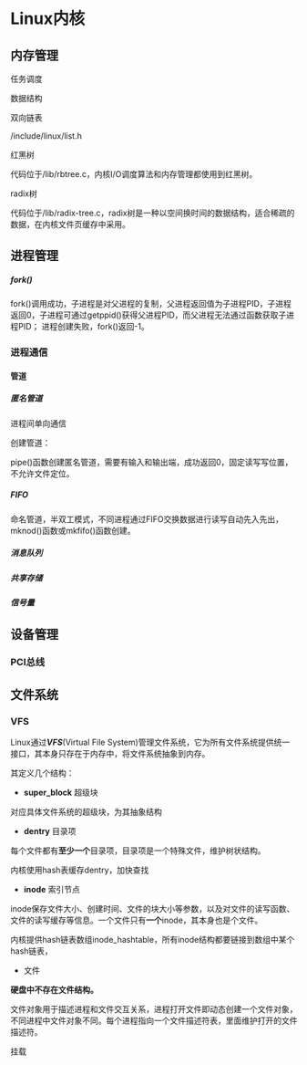 # Linux内核

## 内存管理

任务调度

数据结构

双向链表

/include/linux/list.h

红黑树

代码位于/lib/rbtree.c，内核I/O调度算法和内存管理都使用到红黑树。

radix树

代码位于/lib/radix-tree.c，radix树是一种以空间换时间的数据结构，适合稀疏的数据，在内核文件页缓存中采用。

## 进程管理

##### fork()

fork()调用成功，子进程是对父进程的复制，父进程返回值为子进程PID，子进程返回0，子进程可通过getppid()获得父进程PID，而父进程无法通过函数获取子进程PID；
进程创建失败，fork()返回-1。

### 进程通信

#### 管道

##### 匿名管道

进程间单向通信

创建管道：

pipe()函数创建匿名管道，需要有输入和输出端，成功返回0，固定读写写位置，不允许文件定位。

##### FIFO

命名管道，半双工模式，不同进程通过FIFO交换数据进行读写自动先入先出，mknod()函数或mkfifo()函数创建。

##### 消息队列

##### 共享存储

##### 信号量

## 设备管理

### PCI总线

## 文件系统

### VFS

Linux通过***VFS***(Virtual File System)管理文件系统，它为所有文件系统提供统一接口，其本身只存在于内存中，将文件系统抽象到内存。

其定义几个结构：

- **super_block** 超级块

对应具体文件系统的超级块，为其抽象结构

- **dentry** 目录项

每个文件都有**至少一个**目录项，目录项是一个特殊文件，维护树状结构。

内核使用hash表缓存dentry，加快查找

- **inode** 索引节点

inode保存文件大小、创建时间、文件的块大小等参数，以及对文件的读写函数、文件的读写缓存等信息。一个文件只有**一个**inode，其本身也是个文件。

内核提供hash链表数组inode_hashtable，所有inode结构都要链接到数组中某个hash链表，

- 文件

**硬盘中不存在文件结构。**

文件对象用于描述进程和文件交互关系，进程打开文件即动态创建一个文件对象，不同进程中文件对象不同。每个进程指向一个文件描述符表，里面维护打开的文件描述符。

挂载